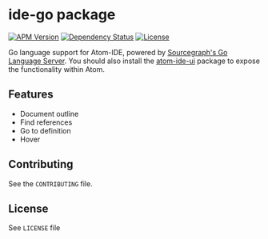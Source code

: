 # ide-go package

[![APM Version](https://img.shields.io/apm/v/ide-go.svg)](https://atom.io/packages/ide-go)
[![Dependency Status](https://david-dm.org/ckaznocha/ide-go.svg)](https://david-dm.org/ckaznocha/ide-go)
[![License](http://img.shields.io/:license-mit-blue.svg)](http://ckaznocha.mit-license.org)

Go language support for Atom-IDE, powered by [Sourcegraph's Go Language Server](https://github.com/sourcegraph/go-langserver).
You should also install the [atom-ide-ui](https://atom.io/packages/atom-ide-ui) package to expose the functionality within Atom.

## Features

*   Document outline
*   Find references
*   Go to definition
*   Hover

## Contributing

See the `CONTRIBUTING` file.

## License
See `LICENSE` file
